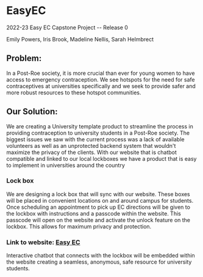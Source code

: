 # EasyEC
2022-23 Easy EC Capstone Project -- Release 0

Emily Powers, Iris Brook, Madeline Nellis, Sarah Helmbrect

## Problem:
In a Post-Roe society, it is more crucial than ever for young women to have access to emergency contraception. We see hotspots for the need for safe contraceptives at universities specifically and we seek to provide safer and more robust resources to these hotspot communities. 

## Our Solution:
We are creating a University template product to streamline the process in providing contraception to university students in a Post-Roe society. 
The biggest issues we saw with the current process was a lack of available volunteers as well as an unprotected backend system that wouldn't maximize the privacy of the clients. With our website that is chatbot compatible and linked to our local lockboxes we have a product that is easy to implement in universities around the country
### Lock box
We are designing a lock box that will sync with our website. These boxes will be placed in convenient locations on and around campus for students. 
Once scheduling an appointment to pick up EC directions will be given to the lockbox with instructions and a passcode within the website. 
This passcode will open on the website and activate the unlock feature on the lockbox. This allows for maximum privacy and protection. 
### Link to website: [Easy EC](https://epowers33.wixsite.com/big-easy-ec)
Interactive chatbot that connects with the lockbox will be embedded within 
the website creating a seamless, anonymous, safe resource for university students.
